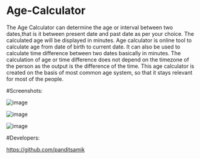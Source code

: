 # Age-Calculator

The Age Calculator can determine the age or interval between two dates,that is it between present date and past date as per your choice. 
The calculated age will be displayed in  minutes.
Age calculator is online tool to calculate age from date of birth to current date. 
It can also be used to calculate time difference between two dates basically in minutes.
The calculation of age or time difference does not depend on the timezone of the person as the output is the difference of the time.
This age calculator is created on the basis of most common age system, so that it stays relevant for most of the people.


#Screenshots:

![image](https://user-images.githubusercontent.com/91545371/179367227-c93abf22-96a9-48e3-bb3f-5a4cdda901e7.png)

![image](https://user-images.githubusercontent.com/91545371/179367236-a13199c8-c00f-4fab-91e1-09b536cbe78d.png)

![image](https://user-images.githubusercontent.com/91545371/179367241-bf593c0d-b81b-4cea-a302-d8f40adfb735.png)

#Developers:

https://github.com/panditsamik
